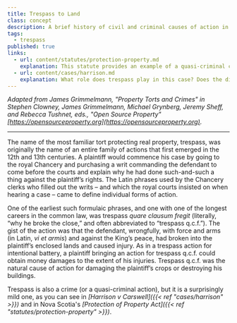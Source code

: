 ```yaml
---
title: Trespass to Land
class: concept
description: A brief history of civil and criminal causes of action in trespass to land.
tags:
  - trespass
published: true
links:
  - url: content/statutes/protection-property.md
    explanation: This statute provides an example of a quasi-criminal cause of action in trespass.
  - url: content/cases/harrison.md
    explanation: What role does trespass play in this case? Does the distinction between its civil tort and criminal forms matter here? 
---
```


*Adapted from James Grimmelmann, "Property Torts and Crimes" in Stephen Clowney, James Grimmelmann, Michael Grynberg, Jeremy Sheff, and Rebecca Tushnet, eds., "Open Source Property" [https://opensourceproperty.org](https://opensourceproperty.org).*

---

The name of the most familiar tort protecting real property, trespass, was originally the name of an entire family of actions that first emerged in the 12th and 13th centuries. A plaintiff would commence his case by going to the royal Chancery and purchasing a writ commanding the defendant to come before the courts and explain why he had done such-and-such a thing against the plaintiff’s rights. The Latin phrases used by the Chancery clerks who filled out the writs – and which the royal courts insisted on when hearing a case – came to define individual forms of action.

One of the earliest such formulaic phrases, and one with one of the longest careers in the common law, was trespass *quare clausum fregit* (literally, “why he broke the close,” and often abbreviated to “trespass q.c.f.”). The gist of the action was that the defendant, wrongfully, with force and arms (in Latin, *vi et armis*) and against the King’s peace, had broken into the plaintiff’s enclosed lands and caused injury. As in a trespass action for intentional battery, a plaintiff bringing an action for trespass q.c.f. could obtain money damages to the extent of his injuries. Trespass q.c.f. was the natural cause of action for damaging the plaintiff’s crops or destroying his buildings.

Trespass is also a crime (or a quasi-criminal action), but it is a surprisingly mild one, as you can see in *[Harrison v Carswell]({{< ref "cases/harrison" >}})* and in Nova Scotia's *[Protection of Property Act]({{< ref "statutes/protection-property" >}})*. 